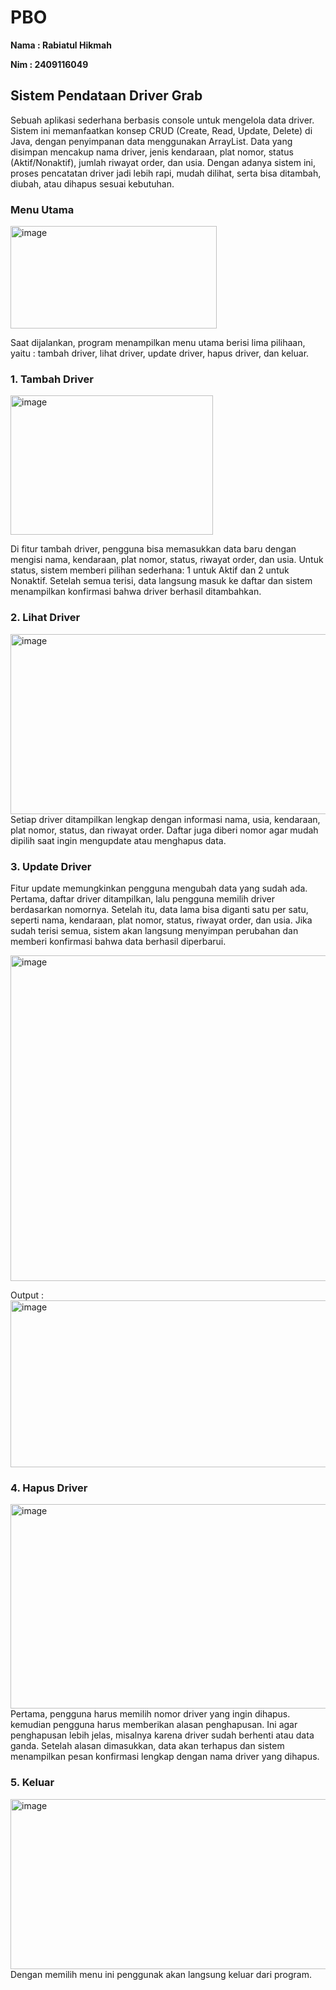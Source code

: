 # PBO

**Nama : Rabiatul Hikmah**

**Nim : 2409116049**

## Sistem Pendataan Driver Grab
Sebuah aplikasi sederhana berbasis console untuk mengelola data driver. Sistem ini memanfaatkan konsep CRUD (Create, Read, Update, Delete) di Java, dengan penyimpanan data menggunakan ArrayList. Data yang disimpan mencakup nama driver, jenis kendaraan, plat nomor, status (Aktif/Nonaktif), jumlah riwayat order, dan usia. Dengan adanya sistem ini, proses pencatatan driver jadi lebih rapi, mudah dilihat, serta bisa ditambah, diubah, atau dihapus sesuai kebutuhan.

### Menu Utama
<img width="330" height="164" alt="image" src="https://github.com/user-attachments/assets/ec3a760c-c509-4980-b1db-ec7c40c4a363" />

Saat dijalankan, program menampilkan menu utama berisi lima pilihaan, yaitu : tambah driver, lihat driver, update driver, hapus driver, dan keluar.


### 1. Tambah Driver 
<img width="324" height="223" alt="image" src="https://github.com/user-attachments/assets/52f7ae99-7e48-4dd7-9864-1e6154f54e53" />

Di fitur tambah driver, pengguna bisa memasukkan data baru dengan mengisi nama, kendaraan, plat nomor, status, riwayat order, dan usia. Untuk status, sistem memberi pilihan sederhana: 1 untuk Aktif dan 2 untuk Nonaktif. Setelah semua terisi, data langsung masuk ke daftar dan sistem menampilkan konfirmasi bahwa driver berhasil ditambahkan.


### 2. Lihat Driver 
<img width="618" height="288" alt="image" src="https://github.com/user-attachments/assets/7745a794-7cec-43b8-a350-07032901b6ee" />
Setiap driver ditampilkan lengkap dengan informasi nama, usia, kendaraan, plat nomor, status, dan riwayat order. Daftar juga diberi nomor agar mudah dipilih saat ingin mengupdate atau menghapus data.


### 3. Update Driver 

Fitur update memungkinkan pengguna mengubah data yang sudah ada. Pertama, daftar driver ditampilkan, lalu pengguna memilih driver berdasarkan nomornya. Setelah itu, data lama bisa diganti satu per satu, seperti nama, kendaraan, plat nomor, status, riwayat order, dan usia. Jika sudah terisi semua, sistem akan langsung menyimpan perubahan dan memberi konfirmasi bahwa data berhasil diperbarui.

<img width="584" height="521" alt="image" src="https://github.com/user-attachments/assets/b712541c-988c-491e-902d-1664fb2e3385" />

Output :
<img width="587" height="267" alt="image" src="https://github.com/user-attachments/assets/66e125bd-8279-4fa2-b32d-93d3a5b362d1" />

### 4. Hapus Driver 
<img width="585" height="327" alt="image" src="https://github.com/user-attachments/assets/859738d4-9b94-4898-a0bd-b6eeb2dcf6ca" />
Pertama, pengguna harus memilih nomor driver yang ingin dihapus. kemudian pengguna harus memberikan alasan penghapusan. Ini agar penghapusan lebih jelas, misalnya karena driver sudah berhenti atau data ganda. Setelah alasan dimasukkan, data akan terhapus dan sistem menampilkan pesan konfirmasi lengkap dengan nama driver yang dihapus. 

### 5. Keluar
<img width="600" height="272" alt="image" src="https://github.com/user-attachments/assets/8de423e8-4f7c-4ae5-81b3-b4d7fc04f1a1" />
Dengan memilih menu ini penggunak akan langsung keluar dari program.
